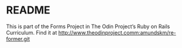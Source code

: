 # README
This is part of the Forms Project in The Odin Project’s Ruby on Rails Curriculum.
 Find it at http://www.theodinproject.comm:amundskm/re-former.git
